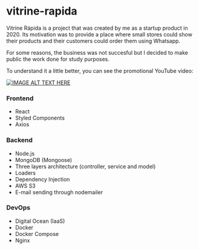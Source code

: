 # vitrine-rapida

Vitrine Rápida is a project that was created by me as a startup product in 2020. Its motivation was to provide a place where small stores could show their products and their customers could order them using Whatsapp.

For some reasons, the business was not succesful but I decided to make public the work done for study purposes.

To understand it a little better, you can see the promotional YouTube video:

[![IMAGE ALT TEXT HERE](https://img.youtube.com/vi/SrLrh_-98hk/0.jpg)](https://www.youtube.com/watch?v=rLrh_-98hk)

### Frontend

- React
- Styled Components
- Axios

### Backend

- Node.js
- MongoDB (Mongoose)
- Three layers architecture (controller, service and model)
- Loaders
- Dependency Injection
- AWS S3
- E-mail sending through nodemailer

### DevOps

- Digital Ocean (IaaS)
- Docker
- Docker Compose
- Nginx
